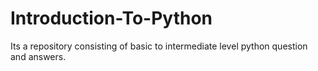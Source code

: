 # Introduction-To-Python
Its a repository consisting of basic to intermediate level python question and answers.

